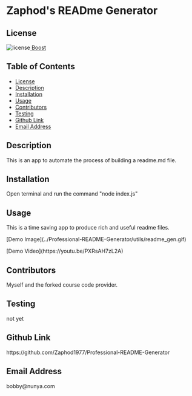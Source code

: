 ##  <h1>Zaphod's READme Generator</h1><h2> License </h2>
![license](https://img.shields.io/badge/License-Boost_1.0-lightblue.svg)[  Boost](https://www.boost.org/LICENSE_1_0.txt)<h2> Table of Contents </h2> 
- [License](#license) 
- [Description](#description) 
- [Installation](#installation) 
- [Usage](#usage) 
- [Contributors](#contributors) 
- [Testing](#testing) 
- [Github Link](#github) 
- [Email Address](#email) 
<h2>Description</h2> <p>This is an app to automate the process of building a readme.md file.</p><h2>Installation</h2> <p>Open terminal and run the command "node index.js"</p><h2>Usage</h2> <p>This is a time saving app to produce rich and useful readme files.</p><p>[Demo Image](../Professional-README-Generator/utils/readme_gen.gif) </p>
<p>[Demo Video](https://youtu.be/PXRsAH7zL2A) </p>
<h2>Contributors</h2> <p>Myself and the forked course code provider.</p><h2>Testing</h2> <p>not yet</p><h2>Github Link</h2> <p>https://github.com/Zaphod1977/Professional-README-Generator</p><h2>Email Address</h2><p>bobby@nunya.com</p>